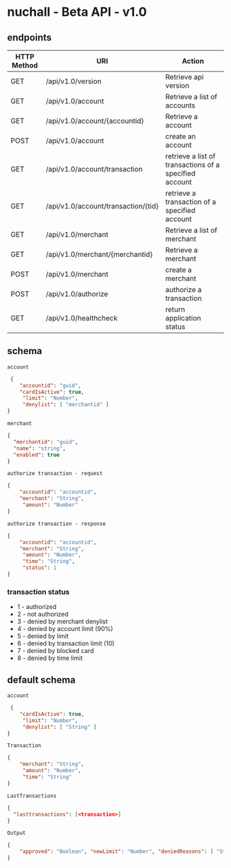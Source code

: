 # nuchall - Beta API - v1.0



## endpoints

| HTTP Method | URI | Action|
|------------ |-----|-------|
| GET | /api/v1.0/version | Retrieve api version  |
| GET | /api/v1.0/account | Retrieve a list of accounts  |
| GET | /api/v1.0/account/{accountid} | Retrieve a account |
| POST | /api/v1.0/account | create an account |
| GET | /api/v1.0/account/transaction | retrieve a list of transactions of a specified account |
| GET | /api/v1.0/account/transaction/{tid} | retrieve a transaction of a specified account |
| GET | /api/v1.0/merchant | Retrieve a list of merchant |
| GET | /api/v1.0/merchant/{merchantid} | Retrieve a merchant |
| POST | /api/v1.0/merchant | create a merchant |
| POST | /api/v1.0/authorize | authorize a transaction |
| GET | /api/v1.0/healthcheck | return application status |

## schema

`account`
```json
 {
    "accountid": "guid",
    "cardIsActive": true,
     "limit": "Number",
     "denylist": [ "merchantid" ]
}
```

`merchant`
```json
{
  "merchantid": "guid",
  "name": "string",
  "enabled": true
}
```

`authorize transaction - request`
```json
{
    "accountid": "accountid",
    "merchant": "String",
     "amount": "Number"
}
```

`authorize transaction - response`
```json
{
    "accountid": "accountid",
    "merchant": "String",
     "amount": "Number",
     "time": "String",
     "status": 1
}
```

### transaction status

- 1 - authorized
- 2 - not authorized
- 3 - denied by merchant denylist
- 4 -  denied by account limit (90%)
- 5 - denied by limit
- 6 - denied by transaction limit (10)
- 7 - denied by blocked card
- 8 - denied by time limit

## default schema

`account`
```json
 {
    "cardIsActive": true,
     "limit": "Number",
     "denylist": [ "String" ]
}
```

`Transaction`
```json
{
    "merchant": "String",
     "amount": "Number",
     "time": "String"
}
```

`LastTransactions`
```json
{
  "lasttransactions": [<transaction>]
}
```

`Output`
```json
{
    "approved": "Boolean", "newLimit": "Number", "deniedReasons": [ "String" ]
}
```